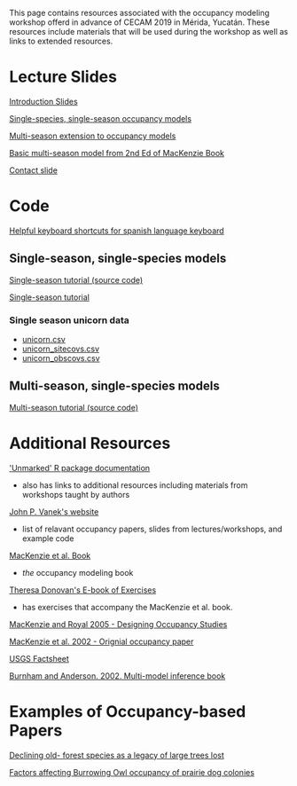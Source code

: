 This page contains resources associated with the occupancy modeling workshop offerd in advance of CECAM 2019 in Mérida, Yucatán.  These resources include materials that will be used during the workshop as well as links to extended resources.
# Lecture Slides
<a href="CECAM_occu_intro.pptx" download="CECAM_occu_intro.pptx">Introduction Slides</a>

<a href="single_season_single_species_occu_lec_083019.pptx" download="single_season_single_species_occu_lec_083019.pptx">Single-species, single-season occupancy models</a>

<a href="multiseasonoccupancymodel.pptx" download="multiseasonoccupancymodel.pptx">Multi-season extension to occupancy models</a>

<a href="Chapter-8---Basic-Presence-Absence-Situa_2018_Occupancy-Estimation-and-Model.pdf" download="Chapter-8---Basic-Presence-Absence-Situa_2018_Occupancy-Estimation-and-Model.pdf">Basic multi-season model from 2nd Ed of MacKenzie Book</a>

<a href="contact.pptx" download="contact.pptx">Contact slide</a>

# Code
[Helpful keyboard shortcuts for spanish language keyboard](spanish_keyboard_shortcuts_for_R.md)

## Single-season, single-species models
<a href="SSOccupancyModel.Rmd" download="SSOccupancyModel.Rmd">Single-season tutorial (source code)</a>

[Single-season tutorial](SSOccupancyModel.md)

### Single season unicorn data
* <a href="unicorns.csv" download="unicorns.csv">unicorn.csv</a>
* <a href="unicorn_sitecovs.csv" download="unicorn_sitecovs.csv">unicorn_sitecovs.csv</a>
* <a href="unicorn_obscovs.csv" download="unicorn_obscovs.csv">unicorn_obscovs.csv</a>

## Multi-season, single-species models
<a href="multi_season_codewalk.R" download="multi_season_codewalk.R">Multi-season tutorial (source code)</a>

# Additional Resources

['Unmarked' R package documentation](https://sites.google.com/site/unmarkedinfo/home)
* also has links to additional resources including materials from workshops taught by authors

[John P. Vanek's website](https://johnpvanek.weebly.com/occupancy-modeling-resources.html)
* list of relavant occupancy papers, slides from lectures/workshops, and example code

[MacKenzie et al. Book](https://www.elsevier.com/books/occupancy-estimation-and-modeling/mackenzie/978-0-12-407197-1)
* *the* occupancy modeling book

[Theresa Donovan's E-book of Exercises](http://www.uvm.edu/rsenr/vtcfwru/spreadsheets/?Page=occupancy/occupancy.htm)
* has exercises that accompany the MacKenzie et al. book.

<a href="MacKenzie and Royle 2005.pdf" download="MacKenzie and Royle 2005.pdf">MacKenzie and Royal 2005 - Designing Occupancy Studies</a>

<a href="3072056.pdf" download="3072056.pdf">MacKenzie et al. 2002 - Orignial occupancy paper</a>

<a href="usgs_occu_factsheet.pdf" download="usgs_occu_factsheet.pdf">USGS Factsheet</a>

[Burnham and Anderson. 2002. Multi-model inference book](https://pdfs.semanticscholar.org/3af6/34a96dfbc2ee7fc7e44b73cf4539e503b2de.pdf)

# Examples of Occupancy-based Papers
<a href="Jones_et_al-2018-Diversity_and_Distributions.pdf" download="Jones_et_al-2018-Diversity_and_Distributions.pdf">Declining old- forest species as a legacy of large trees lost</a>

<a href="alverson_dinsmore_2014pdf.pdf" download="alverson_dinsmore_2014pdf.pdf">Factors affecting Burrowing Owl occupancy of prairie dog colonies</a>

